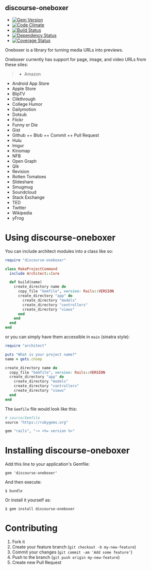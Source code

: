 discourse-oneboxer
----------

  - [![Gem Version](https://badge.fury.io/rb/architect.png)](https://rubygems.org/gems/architect)
  - [![Code Climate](https://codeclimate.com/github/krainboltgreene/architect.png)](https://codeclimate.com/github/krainboltgreene/architect)
  - [![Build Status](https://travis-ci.org/krainboltgreene/architect.png)](https://travis-ci.org/krainboltgreene/architect)
  - [![Dependency Status](https://gemnasium.com/dysania/discourse-oneboxer.png)](https://gemnasium.com/dysania/discourse-oneboxer)
  - [![Coverage Status](https://coveralls.io/repos/krainboltgreene/architect/badge.png?branch=master)](https://coveralls.io/r/krainboltgreene/architect)


Oneboxer is a library for turning media URLs into previews.

Oneboxer currently has support for page, image, and video URLs from these sites:
> + Amazon
+ Android App Store
+ Apple Store
+ BlipTV
+ Clikthrough
+ College Humor
+ Dailymotion
+ Dotsub
+ Flickr
+ Funny or Die
+ Gist
+ Github
++ Blob
++ Commit
++ Pull Request
+ Hulu
+ Imgur
+ Kinomap
+ NFB
+ Open Graph
+ Qik
+ Revision
+ Rotten Tomatoes
+ Slideshare
+ Smugmug
+ Soundcloud
+ Stack Exchange
+ TED
+ Twitter
+ Wikipedia
+ yFrog


Using discourse-oneboxer
===============

You can include architect modules into a class like so:

``` ruby
require "discourse-oneboxer"

class MakeProjectCommand
  include Architect::Core

  def build(name)
    create_directory name do
      copy_file "Gemfile", version: Rails::VERSION
      create_directory "app" do
        create_directory "models"
        create_directory "controllers"
        create_directory "views"
      end
    end
  end
end
```

or you can simply have them accessible in `main` (sinatra style):

``` ruby
require "architect"

puts "What is your project name?"
name = gets.chomp

create_directory name do
  copy_file "Gemfile", version: Rails::VERSION
  create_directory "app" do
    create_directory "models"
    create_directory "controllers"
    create_directory "views"
  end
end
```

The `Gemfile` file would look like this:

``` ruby
# source/Gemfile
source "https://rubygems.org"

gem "rails", "~> <%= version %>"
```


Installing discourse-oneboxer
==================

Add this line to your application's Gemfile:

    gem 'discourse-oneboxer'

And then execute:

    $ bundle

Or install it yourself as:

    $ gem install discourse-oneboxer


Contributing
============

  1. Fork it
  2. Create your feature branch (`git checkout -b my-new-feature`)
  3. Commit your changes (`git commit -am 'Add some feature'`)
  4. Push to the branch (`git push origin my-new-feature`)
  5. Create new Pull Request
